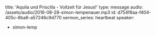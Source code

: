 title: 'Aquila und Priscilla - Vollzeit für Jesus!'
type: message
audio: /assets/audio/2016-08-28-simon-lempenauer.mp3
id: d754f8aa-f404-405c-8ba6-a57246c9d770
sermon_series: heartbeat
speaker:
  - simon-lemp
